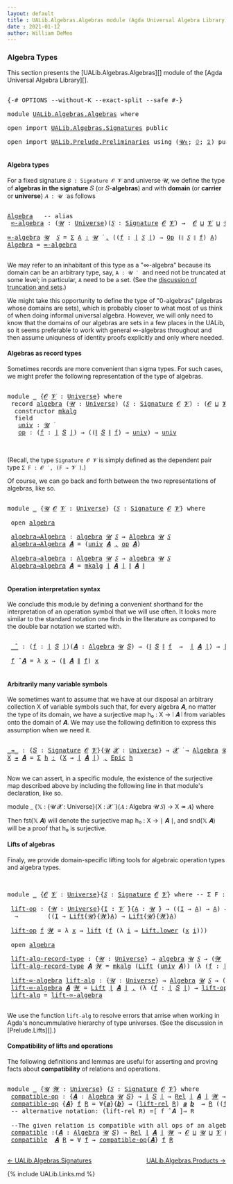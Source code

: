 ```yaml
---
layout: default
title : UALib.Algebras.Algebras module (Agda Universal Algebra Library)
date : 2021-01-12
author: William DeMeo
---
```


### <a id="algebra-types">Algebra Types</a>

This section presents the [UALib.Algebras.Algebras][] module of the [Agda Universal Algebra Library][].

<pre class="Agda">

<a id="302" class="Symbol">{-#</a> <a id="306" class="Keyword">OPTIONS</a> <a id="314" class="Pragma">--without-K</a> <a id="326" class="Pragma">--exact-split</a> <a id="340" class="Pragma">--safe</a> <a id="347" class="Symbol">#-}</a>

<a id="352" class="Keyword">module</a> <a id="359" href="UALib.Algebras.Algebras.html" class="Module">UALib.Algebras.Algebras</a> <a id="383" class="Keyword">where</a>

<a id="390" class="Keyword">open</a> <a id="395" class="Keyword">import</a> <a id="402" href="UALib.Algebras.Signatures.html" class="Module">UALib.Algebras.Signatures</a> <a id="428" class="Keyword">public</a>

<a id="436" class="Keyword">open</a> <a id="441" class="Keyword">import</a> <a id="448" href="UALib.Prelude.Preliminaries.html" class="Module">UALib.Prelude.Preliminaries</a> <a id="476" class="Keyword">using</a> <a id="482" class="Symbol">(</a><a id="483" href="universes.html#504" class="Primitive">𝓤₀</a><a id="485" class="Symbol">;</a> <a id="487" href="MGS-MLTT.html#712" class="Function">𝟘</a><a id="488" class="Symbol">;</a> <a id="490" href="MGS-MLTT.html#2482" class="Function">𝟚</a><a id="491" class="Symbol">)</a> <a id="493" class="Keyword">public</a>

</pre>


#### <a id="algebra-types">Algebra types</a>

For a fixed signature `𝑆 : Signature 𝓞 𝓥` and universe 𝓤, we define the type of **algebras in the signature** 𝑆 (or 𝑆-**algebras**) and with **domain** (or **carrier** or **universe**) `𝐴 : 𝓤 ̇` as follows

<pre class="Agda">

<a id="Algebra"></a><a id="781" href="UALib.Algebras.Algebras.html#781" class="Function">Algebra</a>   <a id="791" class="Comment">-- alias</a>
 <a id="∞-algebra"></a><a id="801" href="UALib.Algebras.Algebras.html#801" class="Function">∞-algebra</a> <a id="811" class="Symbol">:</a> <a id="813" class="Symbol">(</a><a id="814" href="UALib.Algebras.Algebras.html#814" class="Bound">𝓤</a> <a id="816" class="Symbol">:</a> <a id="818" href="universes.html#551" class="Postulate">Universe</a><a id="826" class="Symbol">)(</a><a id="828" href="UALib.Algebras.Algebras.html#828" class="Bound">𝑆</a> <a id="830" class="Symbol">:</a> <a id="832" href="UALib.Algebras.Signatures.html#1454" class="Function">Signature</a> <a id="842" href="universes.html#613" class="Generalizable">𝓞</a> <a id="844" href="universes.html#617" class="Generalizable">𝓥</a><a id="845" class="Symbol">)</a> <a id="847" class="Symbol">→</a>  <a id="850" href="universes.html#613" class="Generalizable">𝓞</a> <a id="852" href="Agda.Primitive.html#636" class="Primitive Operator">⊔</a> <a id="854" href="universes.html#617" class="Generalizable">𝓥</a> <a id="856" href="Agda.Primitive.html#636" class="Primitive Operator">⊔</a> <a id="858" href="UALib.Algebras.Algebras.html#814" class="Bound">𝓤</a> <a id="860" href="universes.html#527" class="Primitive Operator">⁺</a> <a id="862" href="universes.html#758" class="Function Operator">̇</a>

<a id="865" href="UALib.Algebras.Algebras.html#801" class="Function">∞-algebra</a> <a id="875" href="UALib.Algebras.Algebras.html#875" class="Bound">𝓤</a>  <a id="878" href="UALib.Algebras.Algebras.html#878" class="Bound">𝑆</a> <a id="880" class="Symbol">=</a> <a id="882" href="MGS-MLTT.html#3074" class="Function">Σ</a> <a id="884" href="UALib.Algebras.Algebras.html#884" class="Bound">A</a> <a id="886" href="MGS-MLTT.html#3074" class="Function">꞉</a> <a id="888" href="UALib.Algebras.Algebras.html#875" class="Bound">𝓤</a> <a id="890" href="universes.html#758" class="Function Operator">̇</a> <a id="892" href="MGS-MLTT.html#3074" class="Function">,</a> <a id="894" class="Symbol">((</a><a id="896" href="UALib.Algebras.Algebras.html#896" class="Bound">f</a> <a id="898" class="Symbol">:</a> <a id="900" href="UALib.Prelude.Preliminaries.html#10371" class="Function Operator">∣</a> <a id="902" href="UALib.Algebras.Algebras.html#878" class="Bound">𝑆</a> <a id="904" href="UALib.Prelude.Preliminaries.html#10371" class="Function Operator">∣</a><a id="905" class="Symbol">)</a> <a id="907" class="Symbol">→</a> <a id="909" href="UALib.Algebras.Signatures.html#822" class="Function">Op</a> <a id="912" class="Symbol">(</a><a id="913" href="UALib.Prelude.Preliminaries.html#10452" class="Function Operator">∥</a> <a id="915" href="UALib.Algebras.Algebras.html#878" class="Bound">𝑆</a> <a id="917" href="UALib.Prelude.Preliminaries.html#10452" class="Function Operator">∥</a> <a id="919" href="UALib.Algebras.Algebras.html#896" class="Bound">f</a><a id="920" class="Symbol">)</a> <a id="922" href="UALib.Algebras.Algebras.html#884" class="Bound">A</a><a id="923" class="Symbol">)</a>
<a id="925" href="UALib.Algebras.Algebras.html#781" class="Function">Algebra</a> <a id="933" class="Symbol">=</a> <a id="935" href="UALib.Algebras.Algebras.html#801" class="Function">∞-algebra</a>

</pre>

We may refer to an inhabitant of this type as a "∞-algebra" because its domain can be an arbitrary type, say, `A : 𝓤 ̇` &nbsp;&nbsp; and need not be truncated at some level; in particular, `A` need to be a set. (See the [discussion of truncation and sets](UALib.Prelude.Preliminaries.html#truncation).)

We might take this opportunity to define the type of "0-algebras" (algebras whose domains are sets), which is probably closer to what most of us think of when doing informal universal algebra.  However, we will only need to know that the domains of our algebras are sets in a few places in the UALib, so it seems preferable to work with general ∞-algebras throughout and then assume uniquness of identity proofs explicitly and only where needed.




#### <a id="algebras-as-record-types">Algebras as record types</a>

Sometimes records are more convenient than sigma types. For such cases, we might prefer the following representation of the type of algebras.

<pre class="Agda">

<a id="1937" class="Keyword">module</a> <a id="1944" href="UALib.Algebras.Algebras.html#1944" class="Module">_</a> <a id="1946" class="Symbol">{</a><a id="1947" href="UALib.Algebras.Algebras.html#1947" class="Bound">𝓞</a> <a id="1949" href="UALib.Algebras.Algebras.html#1949" class="Bound">𝓥</a> <a id="1951" class="Symbol">:</a> <a id="1953" href="universes.html#551" class="Postulate">Universe</a><a id="1961" class="Symbol">}</a> <a id="1963" class="Keyword">where</a>
 <a id="1970" class="Keyword">record</a> <a id="1977" href="UALib.Algebras.Algebras.html#1977" class="Record">algebra</a> <a id="1985" class="Symbol">(</a><a id="1986" href="UALib.Algebras.Algebras.html#1986" class="Bound">𝓤</a> <a id="1988" class="Symbol">:</a> <a id="1990" href="universes.html#551" class="Postulate">Universe</a><a id="1998" class="Symbol">)</a> <a id="2000" class="Symbol">(</a><a id="2001" href="UALib.Algebras.Algebras.html#2001" class="Bound">𝑆</a> <a id="2003" class="Symbol">:</a> <a id="2005" href="UALib.Algebras.Signatures.html#1454" class="Function">Signature</a> <a id="2015" href="UALib.Algebras.Algebras.html#1947" class="Bound">𝓞</a> <a id="2017" href="UALib.Algebras.Algebras.html#1949" class="Bound">𝓥</a><a id="2018" class="Symbol">)</a> <a id="2020" class="Symbol">:</a> <a id="2022" class="Symbol">(</a><a id="2023" href="UALib.Algebras.Algebras.html#1947" class="Bound">𝓞</a> <a id="2025" href="Agda.Primitive.html#636" class="Primitive Operator">⊔</a> <a id="2027" href="UALib.Algebras.Algebras.html#1949" class="Bound">𝓥</a> <a id="2029" href="Agda.Primitive.html#636" class="Primitive Operator">⊔</a> <a id="2031" href="UALib.Algebras.Algebras.html#1986" class="Bound">𝓤</a><a id="2032" class="Symbol">)</a> <a id="2034" href="universes.html#527" class="Primitive Operator">⁺</a> <a id="2036" href="universes.html#758" class="Function Operator">̇</a> <a id="2038" class="Keyword">where</a>
  <a id="2046" class="Keyword">constructor</a> <a id="2058" href="UALib.Algebras.Algebras.html#2058" class="InductiveConstructor">mkalg</a>
  <a id="2066" class="Keyword">field</a>
   <a id="2075" href="UALib.Algebras.Algebras.html#2075" class="Field">univ</a> <a id="2080" class="Symbol">:</a> <a id="2082" href="UALib.Algebras.Algebras.html#1986" class="Bound">𝓤</a> <a id="2084" href="universes.html#758" class="Function Operator">̇</a>
   <a id="2089" href="UALib.Algebras.Algebras.html#2089" class="Field">op</a> <a id="2092" class="Symbol">:</a> <a id="2094" class="Symbol">(</a><a id="2095" href="UALib.Algebras.Algebras.html#2095" class="Bound">f</a> <a id="2097" class="Symbol">:</a> <a id="2099" href="UALib.Prelude.Preliminaries.html#10371" class="Function Operator">∣</a> <a id="2101" href="UALib.Algebras.Algebras.html#2001" class="Bound">𝑆</a> <a id="2103" href="UALib.Prelude.Preliminaries.html#10371" class="Function Operator">∣</a><a id="2104" class="Symbol">)</a> <a id="2106" class="Symbol">→</a> <a id="2108" class="Symbol">((</a><a id="2110" href="UALib.Prelude.Preliminaries.html#10452" class="Function Operator">∥</a> <a id="2112" href="UALib.Algebras.Algebras.html#2001" class="Bound">𝑆</a> <a id="2114" href="UALib.Prelude.Preliminaries.html#10452" class="Function Operator">∥</a> <a id="2116" href="UALib.Algebras.Algebras.html#2095" class="Bound">f</a><a id="2117" class="Symbol">)</a> <a id="2119" class="Symbol">→</a> <a id="2121" href="UALib.Algebras.Algebras.html#2075" class="Field">univ</a><a id="2125" class="Symbol">)</a> <a id="2127" class="Symbol">→</a> <a id="2129" href="UALib.Algebras.Algebras.html#2075" class="Field">univ</a>


</pre>

(Recall, the type `Signature 𝓞 𝓥` is simply defined as the dependent pair type `Σ F ꞉ 𝓞 ̇ , (F → 𝓥 ̇)`.)

Of course, we can go back and forth between the two representations of algebras, like so.

<pre class="Agda">

<a id="2359" class="Keyword">module</a> <a id="2366" href="UALib.Algebras.Algebras.html#2366" class="Module">_</a> <a id="2368" class="Symbol">{</a><a id="2369" href="UALib.Algebras.Algebras.html#2369" class="Bound">𝓤</a> <a id="2371" href="UALib.Algebras.Algebras.html#2371" class="Bound">𝓞</a> <a id="2373" href="UALib.Algebras.Algebras.html#2373" class="Bound">𝓥</a> <a id="2375" class="Symbol">:</a> <a id="2377" href="universes.html#551" class="Postulate">Universe</a><a id="2385" class="Symbol">}</a> <a id="2387" class="Symbol">{</a><a id="2388" href="UALib.Algebras.Algebras.html#2388" class="Bound">𝑆</a> <a id="2390" class="Symbol">:</a> <a id="2392" href="UALib.Algebras.Signatures.html#1454" class="Function">Signature</a> <a id="2402" href="UALib.Algebras.Algebras.html#2371" class="Bound">𝓞</a> <a id="2404" href="UALib.Algebras.Algebras.html#2373" class="Bound">𝓥</a><a id="2405" class="Symbol">}</a> <a id="2407" class="Keyword">where</a>

 <a id="2415" class="Keyword">open</a> <a id="2420" href="UALib.Algebras.Algebras.html#1977" class="Module">algebra</a>

 <a id="2430" href="UALib.Algebras.Algebras.html#2430" class="Function">algebra→Algebra</a> <a id="2446" class="Symbol">:</a> <a id="2448" href="UALib.Algebras.Algebras.html#1977" class="Record">algebra</a> <a id="2456" href="UALib.Algebras.Algebras.html#2369" class="Bound">𝓤</a> <a id="2458" href="UALib.Algebras.Algebras.html#2388" class="Bound">𝑆</a> <a id="2460" class="Symbol">→</a> <a id="2462" href="UALib.Algebras.Algebras.html#781" class="Function">Algebra</a> <a id="2470" href="UALib.Algebras.Algebras.html#2369" class="Bound">𝓤</a> <a id="2472" href="UALib.Algebras.Algebras.html#2388" class="Bound">𝑆</a>
 <a id="2475" href="UALib.Algebras.Algebras.html#2430" class="Function">algebra→Algebra</a> <a id="2491" href="UALib.Algebras.Algebras.html#2491" class="Bound">𝑨</a> <a id="2493" class="Symbol">=</a> <a id="2495" class="Symbol">(</a><a id="2496" href="UALib.Algebras.Algebras.html#2075" class="Field">univ</a> <a id="2501" href="UALib.Algebras.Algebras.html#2491" class="Bound">𝑨</a> <a id="2503" href="MGS-MLTT.html#2929" class="InductiveConstructor Operator">,</a> <a id="2505" href="UALib.Algebras.Algebras.html#2089" class="Field">op</a> <a id="2508" href="UALib.Algebras.Algebras.html#2491" class="Bound">𝑨</a><a id="2509" class="Symbol">)</a>

 <a id="2513" href="UALib.Algebras.Algebras.html#2513" class="Function">Algebra→algebra</a> <a id="2529" class="Symbol">:</a> <a id="2531" href="UALib.Algebras.Algebras.html#781" class="Function">Algebra</a> <a id="2539" href="UALib.Algebras.Algebras.html#2369" class="Bound">𝓤</a> <a id="2541" href="UALib.Algebras.Algebras.html#2388" class="Bound">𝑆</a> <a id="2543" class="Symbol">→</a> <a id="2545" href="UALib.Algebras.Algebras.html#1977" class="Record">algebra</a> <a id="2553" href="UALib.Algebras.Algebras.html#2369" class="Bound">𝓤</a> <a id="2555" href="UALib.Algebras.Algebras.html#2388" class="Bound">𝑆</a>
 <a id="2558" href="UALib.Algebras.Algebras.html#2513" class="Function">Algebra→algebra</a> <a id="2574" href="UALib.Algebras.Algebras.html#2574" class="Bound">𝑨</a> <a id="2576" class="Symbol">=</a> <a id="2578" href="UALib.Algebras.Algebras.html#2058" class="InductiveConstructor">mkalg</a> <a id="2584" href="UALib.Prelude.Preliminaries.html#10371" class="Function Operator">∣</a> <a id="2586" href="UALib.Algebras.Algebras.html#2574" class="Bound">𝑨</a> <a id="2588" href="UALib.Prelude.Preliminaries.html#10371" class="Function Operator">∣</a> <a id="2590" href="UALib.Prelude.Preliminaries.html#10452" class="Function Operator">∥</a> <a id="2592" href="UALib.Algebras.Algebras.html#2574" class="Bound">𝑨</a> <a id="2594" href="UALib.Prelude.Preliminaries.html#10452" class="Function Operator">∥</a>

</pre>




#### <a id="operation-interpretation-syntax">Operation interpretation syntax</a>

We conclude this module by defining a convenient shorthand for the interpretation of an operation symbol that we will use often.  It looks more similar to the standard notation one finds in the literature as compared to the double bar notation we started with.

<pre class="Agda">

 <a id="2971" href="UALib.Algebras.Algebras.html#2971" class="Function Operator">_̂_</a> <a id="2975" class="Symbol">:</a> <a id="2977" class="Symbol">(</a><a id="2978" href="UALib.Algebras.Algebras.html#2978" class="Bound">f</a> <a id="2980" class="Symbol">:</a> <a id="2982" href="UALib.Prelude.Preliminaries.html#10371" class="Function Operator">∣</a> <a id="2984" href="UALib.Algebras.Algebras.html#2388" class="Bound">𝑆</a> <a id="2986" href="UALib.Prelude.Preliminaries.html#10371" class="Function Operator">∣</a><a id="2987" class="Symbol">)(</a><a id="2989" href="UALib.Algebras.Algebras.html#2989" class="Bound">𝑨</a> <a id="2991" class="Symbol">:</a> <a id="2993" href="UALib.Algebras.Algebras.html#781" class="Function">Algebra</a> <a id="3001" href="UALib.Algebras.Algebras.html#2369" class="Bound">𝓤</a> <a id="3003" href="UALib.Algebras.Algebras.html#2388" class="Bound">𝑆</a><a id="3004" class="Symbol">)</a> <a id="3006" class="Symbol">→</a> <a id="3008" class="Symbol">(</a><a id="3009" href="UALib.Prelude.Preliminaries.html#10452" class="Function Operator">∥</a> <a id="3011" href="UALib.Algebras.Algebras.html#2388" class="Bound">𝑆</a> <a id="3013" href="UALib.Prelude.Preliminaries.html#10452" class="Function Operator">∥</a> <a id="3015" href="UALib.Algebras.Algebras.html#2978" class="Bound">f</a>  <a id="3018" class="Symbol">→</a>  <a id="3021" href="UALib.Prelude.Preliminaries.html#10371" class="Function Operator">∣</a> <a id="3023" href="UALib.Algebras.Algebras.html#2989" class="Bound">𝑨</a> <a id="3025" href="UALib.Prelude.Preliminaries.html#10371" class="Function Operator">∣</a><a id="3026" class="Symbol">)</a> <a id="3028" class="Symbol">→</a> <a id="3030" href="UALib.Prelude.Preliminaries.html#10371" class="Function Operator">∣</a> <a id="3032" href="UALib.Algebras.Algebras.html#2989" class="Bound">𝑨</a> <a id="3034" href="UALib.Prelude.Preliminaries.html#10371" class="Function Operator">∣</a>

 <a id="3038" href="UALib.Algebras.Algebras.html#3038" class="Bound">f</a> <a id="3040" href="UALib.Algebras.Algebras.html#2971" class="Function Operator">̂</a> <a id="3042" href="UALib.Algebras.Algebras.html#3042" class="Bound">𝑨</a> <a id="3044" class="Symbol">=</a> <a id="3046" class="Symbol">λ</a> <a id="3048" href="UALib.Algebras.Algebras.html#3048" class="Bound">x</a> <a id="3050" class="Symbol">→</a> <a id="3052" class="Symbol">(</a><a id="3053" href="UALib.Prelude.Preliminaries.html#10452" class="Function Operator">∥</a> <a id="3055" href="UALib.Algebras.Algebras.html#3042" class="Bound">𝑨</a> <a id="3057" href="UALib.Prelude.Preliminaries.html#10452" class="Function Operator">∥</a> <a id="3059" href="UALib.Algebras.Algebras.html#3038" class="Bound">f</a><a id="3060" class="Symbol">)</a> <a id="3062" href="UALib.Algebras.Algebras.html#3048" class="Bound">x</a>

</pre>




#### <a id="arbitrarily-many-variable-symbols">Arbitrarily many variable symbols</a>

We sometimes want to assume that we have at our disposal an arbitrary collection X of variable symbols such that, for every algebra 𝑨, no matter the type of its domain, we have a surjective map h₀ : X → ∣ 𝑨 ∣ from variables onto the domain of 𝑨.  We may use the following definition to express this assumption when we need it.

<pre class="Agda">

<a id="_↠_"></a><a id="3508" href="UALib.Algebras.Algebras.html#3508" class="Function Operator">_↠_</a> <a id="3512" class="Symbol">:</a> <a id="3514" class="Symbol">{</a><a id="3515" href="UALib.Algebras.Algebras.html#3515" class="Bound">𝑆</a> <a id="3517" class="Symbol">:</a> <a id="3519" href="UALib.Algebras.Signatures.html#1454" class="Function">Signature</a> <a id="3529" href="universes.html#613" class="Generalizable">𝓞</a> <a id="3531" href="universes.html#617" class="Generalizable">𝓥</a><a id="3532" class="Symbol">}{</a><a id="3534" href="UALib.Algebras.Algebras.html#3534" class="Bound">𝓤</a> <a id="3536" href="UALib.Algebras.Algebras.html#3536" class="Bound">𝓧</a> <a id="3538" class="Symbol">:</a> <a id="3540" href="universes.html#551" class="Postulate">Universe</a><a id="3548" class="Symbol">}</a> <a id="3550" class="Symbol">→</a> <a id="3552" href="UALib.Algebras.Algebras.html#3536" class="Bound">𝓧</a> <a id="3554" href="universes.html#758" class="Function Operator">̇</a> <a id="3556" class="Symbol">→</a> <a id="3558" href="UALib.Algebras.Algebras.html#781" class="Function">Algebra</a> <a id="3566" href="UALib.Algebras.Algebras.html#3534" class="Bound">𝓤</a> <a id="3568" href="UALib.Algebras.Algebras.html#3515" class="Bound">𝑆</a> <a id="3570" class="Symbol">→</a> <a id="3572" href="UALib.Algebras.Algebras.html#3536" class="Bound">𝓧</a> <a id="3574" href="Agda.Primitive.html#636" class="Primitive Operator">⊔</a> <a id="3576" href="UALib.Algebras.Algebras.html#3534" class="Bound">𝓤</a> <a id="3578" href="universes.html#758" class="Function Operator">̇</a>
<a id="3580" href="UALib.Algebras.Algebras.html#3580" class="Bound">X</a> <a id="3582" href="UALib.Algebras.Algebras.html#3508" class="Function Operator">↠</a> <a id="3584" href="UALib.Algebras.Algebras.html#3584" class="Bound">𝑨</a> <a id="3586" class="Symbol">=</a> <a id="3588" href="MGS-MLTT.html#3074" class="Function">Σ</a> <a id="3590" href="UALib.Algebras.Algebras.html#3590" class="Bound">h</a> <a id="3592" href="MGS-MLTT.html#3074" class="Function">꞉</a> <a id="3594" class="Symbol">(</a><a id="3595" href="UALib.Algebras.Algebras.html#3580" class="Bound">X</a> <a id="3597" class="Symbol">→</a> <a id="3599" href="UALib.Prelude.Preliminaries.html#10371" class="Function Operator">∣</a> <a id="3601" href="UALib.Algebras.Algebras.html#3584" class="Bound">𝑨</a> <a id="3603" href="UALib.Prelude.Preliminaries.html#10371" class="Function Operator">∣</a><a id="3604" class="Symbol">)</a> <a id="3606" href="MGS-MLTT.html#3074" class="Function">,</a> <a id="3608" href="UALib.Prelude.Inverses.html#2388" class="Function">Epic</a> <a id="3613" href="UALib.Algebras.Algebras.html#3590" class="Bound">h</a>

</pre>

Now we can assert, in a specific module, the existence of the surjective map described above by including the following line in that module's declaration, like so.

module _ {𝕏 : {𝓤 𝓧 : Universe}{X : 𝓧 ̇ }(𝑨 : Algebra 𝓤 𝑆) → X ↠ 𝑨} where

Then fst(𝕏 𝑨) will denote the surjective map h₀ : X → ∣ 𝑨 ∣, and snd(𝕏 𝑨) will be a proof that h₀ is surjective.




#### <a id="lifts-of-algebras">Lifts of algebras</a>

Finaly, we provide domain-specific lifting tools for algebraic operation types and algebra types.
<pre class="Agda">


<a id="4151" class="Keyword">module</a> <a id="4158" href="UALib.Algebras.Algebras.html#4158" class="Module">_</a> <a id="4160" class="Symbol">{</a><a id="4161" href="UALib.Algebras.Algebras.html#4161" class="Bound">𝓞</a> <a id="4163" href="UALib.Algebras.Algebras.html#4163" class="Bound">𝓥</a> <a id="4165" class="Symbol">:</a> <a id="4167" href="universes.html#551" class="Postulate">Universe</a><a id="4175" class="Symbol">}{</a><a id="4177" href="UALib.Algebras.Algebras.html#4177" class="Bound">𝑆</a> <a id="4179" class="Symbol">:</a> <a id="4181" href="UALib.Algebras.Signatures.html#1454" class="Function">Signature</a> <a id="4191" href="UALib.Algebras.Algebras.html#4161" class="Bound">𝓞</a> <a id="4193" href="UALib.Algebras.Algebras.html#4163" class="Bound">𝓥</a><a id="4194" class="Symbol">}</a> <a id="4196" class="Keyword">where</a> <a id="4202" class="Comment">-- Σ F ꞉ 𝓞 ̇ , ( F → 𝓥 ̇)} where</a>

 <a id="4237" href="UALib.Algebras.Algebras.html#4237" class="Function">lift-op</a> <a id="4245" class="Symbol">:</a> <a id="4247" class="Symbol">{</a><a id="4248" href="UALib.Algebras.Algebras.html#4248" class="Bound">𝓤</a> <a id="4250" class="Symbol">:</a> <a id="4252" href="universes.html#551" class="Postulate">Universe</a><a id="4260" class="Symbol">}{</a><a id="4262" href="UALib.Algebras.Algebras.html#4262" class="Bound">I</a> <a id="4264" class="Symbol">:</a> <a id="4266" href="UALib.Algebras.Algebras.html#4163" class="Bound">𝓥</a> <a id="4268" href="universes.html#758" class="Function Operator">̇</a><a id="4269" class="Symbol">}{</a><a id="4271" href="UALib.Algebras.Algebras.html#4271" class="Bound">A</a> <a id="4273" class="Symbol">:</a> <a id="4275" href="UALib.Algebras.Algebras.html#4248" class="Bound">𝓤</a> <a id="4277" href="universes.html#758" class="Function Operator">̇</a><a id="4278" class="Symbol">}</a> <a id="4280" class="Symbol">→</a> <a id="4282" class="Symbol">((</a><a id="4284" href="UALib.Algebras.Algebras.html#4262" class="Bound">I</a> <a id="4286" class="Symbol">→</a> <a id="4288" href="UALib.Algebras.Algebras.html#4271" class="Bound">A</a><a id="4289" class="Symbol">)</a> <a id="4291" class="Symbol">→</a> <a id="4293" href="UALib.Algebras.Algebras.html#4271" class="Bound">A</a><a id="4294" class="Symbol">)</a> <a id="4296" class="Symbol">→</a> <a id="4298" class="Symbol">(</a><a id="4299" href="UALib.Algebras.Algebras.html#4299" class="Bound">𝓦</a> <a id="4301" class="Symbol">:</a> <a id="4303" href="universes.html#551" class="Postulate">Universe</a><a id="4311" class="Symbol">)</a>
  <a id="4315" class="Symbol">→</a>        <a id="4324" class="Symbol">((</a><a id="4326" href="UALib.Algebras.Algebras.html#4262" class="Bound">I</a> <a id="4328" class="Symbol">→</a> <a id="4330" href="UALib.Prelude.Lifts.html#2430" class="Record">Lift</a><a id="4334" class="Symbol">{</a><a id="4335" href="UALib.Algebras.Algebras.html#4248" class="Bound">𝓤</a><a id="4336" class="Symbol">}{</a><a id="4338" href="UALib.Algebras.Algebras.html#4299" class="Bound">𝓦</a><a id="4339" class="Symbol">}</a><a id="4340" href="UALib.Algebras.Algebras.html#4271" class="Bound">A</a><a id="4341" class="Symbol">)</a> <a id="4343" class="Symbol">→</a> <a id="4345" href="UALib.Prelude.Lifts.html#2430" class="Record">Lift</a><a id="4349" class="Symbol">{</a><a id="4350" href="UALib.Algebras.Algebras.html#4248" class="Bound">𝓤</a><a id="4351" class="Symbol">}{</a><a id="4353" href="UALib.Algebras.Algebras.html#4299" class="Bound">𝓦</a><a id="4354" class="Symbol">}</a><a id="4355" href="UALib.Algebras.Algebras.html#4271" class="Bound">A</a><a id="4356" class="Symbol">)</a>

 <a id="4360" href="UALib.Algebras.Algebras.html#4237" class="Function">lift-op</a> <a id="4368" href="UALib.Algebras.Algebras.html#4368" class="Bound">f</a> <a id="4370" href="UALib.Algebras.Algebras.html#4370" class="Bound">𝓦</a> <a id="4372" class="Symbol">=</a> <a id="4374" class="Symbol">λ</a> <a id="4376" href="UALib.Algebras.Algebras.html#4376" class="Bound">x</a> <a id="4378" class="Symbol">→</a> <a id="4380" href="UALib.Prelude.Lifts.html#2492" class="InductiveConstructor">lift</a> <a id="4385" class="Symbol">(</a><a id="4386" href="UALib.Algebras.Algebras.html#4368" class="Bound">f</a> <a id="4388" class="Symbol">(λ</a> <a id="4391" href="UALib.Algebras.Algebras.html#4391" class="Bound">i</a> <a id="4393" class="Symbol">→</a> <a id="4395" href="UALib.Prelude.Lifts.html#2504" class="Field">Lift.lower</a> <a id="4406" class="Symbol">(</a><a id="4407" href="UALib.Algebras.Algebras.html#4376" class="Bound">x</a> <a id="4409" href="UALib.Algebras.Algebras.html#4391" class="Bound">i</a><a id="4410" class="Symbol">)))</a>

 <a id="4416" class="Keyword">open</a> <a id="4421" href="UALib.Algebras.Algebras.html#1977" class="Module">algebra</a>

 <a id="4431" href="UALib.Algebras.Algebras.html#4431" class="Function">lift-alg-record-type</a> <a id="4452" class="Symbol">:</a> <a id="4454" class="Symbol">{</a><a id="4455" href="UALib.Algebras.Algebras.html#4455" class="Bound">𝓤</a> <a id="4457" class="Symbol">:</a> <a id="4459" href="universes.html#551" class="Postulate">Universe</a><a id="4467" class="Symbol">}</a> <a id="4469" class="Symbol">→</a> <a id="4471" href="UALib.Algebras.Algebras.html#1977" class="Record">algebra</a> <a id="4479" href="UALib.Algebras.Algebras.html#4455" class="Bound">𝓤</a> <a id="4481" href="UALib.Algebras.Algebras.html#4177" class="Bound">𝑆</a> <a id="4483" class="Symbol">→</a> <a id="4485" class="Symbol">(</a><a id="4486" href="UALib.Algebras.Algebras.html#4486" class="Bound">𝓦</a> <a id="4488" class="Symbol">:</a> <a id="4490" href="universes.html#551" class="Postulate">Universe</a><a id="4498" class="Symbol">)</a> <a id="4500" class="Symbol">→</a> <a id="4502" href="UALib.Algebras.Algebras.html#1977" class="Record">algebra</a> <a id="4510" class="Symbol">(</a><a id="4511" href="UALib.Algebras.Algebras.html#4455" class="Bound">𝓤</a> <a id="4513" href="Agda.Primitive.html#636" class="Primitive Operator">⊔</a> <a id="4515" href="UALib.Algebras.Algebras.html#4486" class="Bound">𝓦</a><a id="4516" class="Symbol">)</a> <a id="4518" href="UALib.Algebras.Algebras.html#4177" class="Bound">𝑆</a>
 <a id="4521" href="UALib.Algebras.Algebras.html#4431" class="Function">lift-alg-record-type</a> <a id="4542" href="UALib.Algebras.Algebras.html#4542" class="Bound">𝑨</a> <a id="4544" href="UALib.Algebras.Algebras.html#4544" class="Bound">𝓦</a> <a id="4546" class="Symbol">=</a> <a id="4548" href="UALib.Algebras.Algebras.html#2058" class="InductiveConstructor">mkalg</a> <a id="4554" class="Symbol">(</a><a id="4555" href="UALib.Prelude.Lifts.html#2430" class="Record">Lift</a> <a id="4560" class="Symbol">(</a><a id="4561" href="UALib.Algebras.Algebras.html#2075" class="Field">univ</a> <a id="4566" href="UALib.Algebras.Algebras.html#4542" class="Bound">𝑨</a><a id="4567" class="Symbol">))</a> <a id="4570" class="Symbol">(λ</a> <a id="4573" class="Symbol">(</a><a id="4574" href="UALib.Algebras.Algebras.html#4574" class="Bound">f</a> <a id="4576" class="Symbol">:</a> <a id="4578" href="UALib.Prelude.Preliminaries.html#10371" class="Function Operator">∣</a> <a id="4580" href="UALib.Algebras.Algebras.html#4177" class="Bound">𝑆</a> <a id="4582" href="UALib.Prelude.Preliminaries.html#10371" class="Function Operator">∣</a><a id="4583" class="Symbol">)</a> <a id="4585" class="Symbol">→</a> <a id="4587" href="UALib.Algebras.Algebras.html#4237" class="Function">lift-op</a> <a id="4595" class="Symbol">((</a><a id="4597" href="UALib.Algebras.Algebras.html#2089" class="Field">op</a> <a id="4600" href="UALib.Algebras.Algebras.html#4542" class="Bound">𝑨</a><a id="4601" class="Symbol">)</a> <a id="4603" href="UALib.Algebras.Algebras.html#4574" class="Bound">f</a><a id="4604" class="Symbol">)</a> <a id="4606" href="UALib.Algebras.Algebras.html#4544" class="Bound">𝓦</a><a id="4607" class="Symbol">)</a>

 <a id="4611" href="UALib.Algebras.Algebras.html#4611" class="Function">lift-∞-algebra</a> <a id="4626" href="UALib.Algebras.Algebras.html#4626" class="Function">lift-alg</a> <a id="4635" class="Symbol">:</a> <a id="4637" class="Symbol">{</a><a id="4638" href="UALib.Algebras.Algebras.html#4638" class="Bound">𝓤</a> <a id="4640" class="Symbol">:</a> <a id="4642" href="universes.html#551" class="Postulate">Universe</a><a id="4650" class="Symbol">}</a> <a id="4652" class="Symbol">→</a> <a id="4654" href="UALib.Algebras.Algebras.html#781" class="Function">Algebra</a> <a id="4662" href="UALib.Algebras.Algebras.html#4638" class="Bound">𝓤</a> <a id="4664" href="UALib.Algebras.Algebras.html#4177" class="Bound">𝑆</a> <a id="4666" class="Symbol">→</a> <a id="4668" class="Symbol">(</a><a id="4669" href="UALib.Algebras.Algebras.html#4669" class="Bound">𝓦</a> <a id="4671" class="Symbol">:</a> <a id="4673" href="universes.html#551" class="Postulate">Universe</a><a id="4681" class="Symbol">)</a> <a id="4683" class="Symbol">→</a> <a id="4685" href="UALib.Algebras.Algebras.html#781" class="Function">Algebra</a> <a id="4693" class="Symbol">(</a><a id="4694" href="UALib.Algebras.Algebras.html#4638" class="Bound">𝓤</a> <a id="4696" href="Agda.Primitive.html#636" class="Primitive Operator">⊔</a> <a id="4698" href="UALib.Algebras.Algebras.html#4669" class="Bound">𝓦</a><a id="4699" class="Symbol">)</a> <a id="4701" href="UALib.Algebras.Algebras.html#4177" class="Bound">𝑆</a>
 <a id="4704" href="UALib.Algebras.Algebras.html#4611" class="Function">lift-∞-algebra</a> <a id="4719" href="UALib.Algebras.Algebras.html#4719" class="Bound">𝑨</a> <a id="4721" href="UALib.Algebras.Algebras.html#4721" class="Bound">𝓦</a> <a id="4723" class="Symbol">=</a> <a id="4725" href="UALib.Prelude.Lifts.html#2430" class="Record">Lift</a> <a id="4730" href="UALib.Prelude.Preliminaries.html#10371" class="Function Operator">∣</a> <a id="4732" href="UALib.Algebras.Algebras.html#4719" class="Bound">𝑨</a> <a id="4734" href="UALib.Prelude.Preliminaries.html#10371" class="Function Operator">∣</a> <a id="4736" href="MGS-MLTT.html#2929" class="InductiveConstructor Operator">,</a> <a id="4738" class="Symbol">(λ</a> <a id="4741" class="Symbol">(</a><a id="4742" href="UALib.Algebras.Algebras.html#4742" class="Bound">f</a> <a id="4744" class="Symbol">:</a> <a id="4746" href="UALib.Prelude.Preliminaries.html#10371" class="Function Operator">∣</a> <a id="4748" href="UALib.Algebras.Algebras.html#4177" class="Bound">𝑆</a> <a id="4750" href="UALib.Prelude.Preliminaries.html#10371" class="Function Operator">∣</a><a id="4751" class="Symbol">)</a> <a id="4753" class="Symbol">→</a> <a id="4755" href="UALib.Algebras.Algebras.html#4237" class="Function">lift-op</a> <a id="4763" class="Symbol">(</a><a id="4764" href="UALib.Prelude.Preliminaries.html#10452" class="Function Operator">∥</a> <a id="4766" href="UALib.Algebras.Algebras.html#4719" class="Bound">𝑨</a> <a id="4768" href="UALib.Prelude.Preliminaries.html#10452" class="Function Operator">∥</a> <a id="4770" href="UALib.Algebras.Algebras.html#4742" class="Bound">f</a><a id="4771" class="Symbol">)</a> <a id="4773" href="UALib.Algebras.Algebras.html#4721" class="Bound">𝓦</a><a id="4774" class="Symbol">)</a>
 <a id="4777" href="UALib.Algebras.Algebras.html#4626" class="Function">lift-alg</a> <a id="4786" class="Symbol">=</a> <a id="4788" href="UALib.Algebras.Algebras.html#4611" class="Function">lift-∞-algebra</a>

</pre>

We use the function `lift-alg` to resolve errors that arrise when working in Agda's noncummulative hierarchy of type universes. (See the discussion in [Prelude.Lifts][].)




#### <a id="compatibility-of-lifts-and-operations">Compatibility of lifts and operations</a>

The following definitions and lemmas are useful for asserting and proving facts about **compatibility** of relations and operations.

<pre class="Agda">

<a id="5233" class="Keyword">module</a> <a id="5240" href="UALib.Algebras.Algebras.html#5240" class="Module">_</a> <a id="5242" class="Symbol">{</a><a id="5243" href="UALib.Algebras.Algebras.html#5243" class="Bound">𝓤</a> <a id="5245" href="UALib.Algebras.Algebras.html#5245" class="Bound">𝓦</a> <a id="5247" class="Symbol">:</a> <a id="5249" href="universes.html#551" class="Postulate">Universe</a><a id="5257" class="Symbol">}</a> <a id="5259" class="Symbol">{</a><a id="5260" href="UALib.Algebras.Algebras.html#5260" class="Bound">𝑆</a> <a id="5262" class="Symbol">:</a> <a id="5264" href="UALib.Algebras.Signatures.html#1454" class="Function">Signature</a> <a id="5274" href="universes.html#613" class="Generalizable">𝓞</a> <a id="5276" href="universes.html#617" class="Generalizable">𝓥</a><a id="5277" class="Symbol">}</a> <a id="5279" class="Keyword">where</a>
 <a id="5286" href="UALib.Algebras.Algebras.html#5286" class="Function">compatible-op</a> <a id="5300" class="Symbol">:</a> <a id="5302" class="Symbol">{</a><a id="5303" href="UALib.Algebras.Algebras.html#5303" class="Bound">𝑨</a> <a id="5305" class="Symbol">:</a> <a id="5307" href="UALib.Algebras.Algebras.html#781" class="Function">Algebra</a> <a id="5315" href="UALib.Algebras.Algebras.html#5243" class="Bound">𝓤</a> <a id="5317" href="UALib.Algebras.Algebras.html#5260" class="Bound">𝑆</a><a id="5318" class="Symbol">}</a> <a id="5320" class="Symbol">→</a> <a id="5322" href="UALib.Prelude.Preliminaries.html#10371" class="Function Operator">∣</a> <a id="5324" href="UALib.Algebras.Algebras.html#5260" class="Bound">𝑆</a> <a id="5326" href="UALib.Prelude.Preliminaries.html#10371" class="Function Operator">∣</a> <a id="5328" class="Symbol">→</a> <a id="5330" href="UALib.Relations.Binary.html#1507" class="Function">Rel</a> <a id="5334" href="UALib.Prelude.Preliminaries.html#10371" class="Function Operator">∣</a> <a id="5336" href="UALib.Algebras.Algebras.html#5303" class="Bound">𝑨</a> <a id="5338" href="UALib.Prelude.Preliminaries.html#10371" class="Function Operator">∣</a> <a id="5340" href="UALib.Algebras.Algebras.html#5245" class="Bound">𝓦</a> <a id="5342" class="Symbol">→</a> <a id="5344" href="UALib.Algebras.Algebras.html#5243" class="Bound">𝓤</a> <a id="5346" href="Agda.Primitive.html#636" class="Primitive Operator">⊔</a> <a id="5348" href="UALib.Algebras.Algebras.html#5276" class="Bound">𝓥</a> <a id="5350" href="Agda.Primitive.html#636" class="Primitive Operator">⊔</a> <a id="5352" href="UALib.Algebras.Algebras.html#5245" class="Bound">𝓦</a> <a id="5354" href="universes.html#758" class="Function Operator">̇</a>
 <a id="5357" href="UALib.Algebras.Algebras.html#5286" class="Function">compatible-op</a> <a id="5371" class="Symbol">{</a><a id="5372" href="UALib.Algebras.Algebras.html#5372" class="Bound">𝑨</a><a id="5373" class="Symbol">}</a> <a id="5375" href="UALib.Algebras.Algebras.html#5375" class="Bound">f</a> <a id="5377" href="UALib.Algebras.Algebras.html#5377" class="Bound">R</a> <a id="5379" class="Symbol">=</a> <a id="5381" class="Symbol">∀{</a><a id="5383" href="UALib.Algebras.Algebras.html#5383" class="Bound">𝒂</a><a id="5384" class="Symbol">}{</a><a id="5386" href="UALib.Algebras.Algebras.html#5386" class="Bound">𝒃</a><a id="5387" class="Symbol">}</a> <a id="5389" class="Symbol">→</a> <a id="5391" class="Symbol">(</a><a id="5392" href="UALib.Relations.Quotients.html#4930" class="Function">lift-rel</a> <a id="5401" href="UALib.Algebras.Algebras.html#5377" class="Bound">R</a><a id="5402" class="Symbol">)</a> <a id="5404" href="UALib.Algebras.Algebras.html#5383" class="Bound">𝒂</a> <a id="5406" href="UALib.Algebras.Algebras.html#5386" class="Bound">𝒃</a>  <a id="5409" class="Symbol">→</a> <a id="5411" href="UALib.Algebras.Algebras.html#5377" class="Bound">R</a> <a id="5413" class="Symbol">((</a><a id="5415" href="UALib.Algebras.Algebras.html#5375" class="Bound">f</a> <a id="5417" href="UALib.Algebras.Algebras.html#2971" class="Function Operator">̂</a> <a id="5419" href="UALib.Algebras.Algebras.html#5372" class="Bound">𝑨</a><a id="5420" class="Symbol">)</a> <a id="5422" href="UALib.Algebras.Algebras.html#5383" class="Bound">𝒂</a><a id="5423" class="Symbol">)</a> <a id="5425" class="Symbol">((</a><a id="5427" href="UALib.Algebras.Algebras.html#5375" class="Bound">f</a> <a id="5429" href="UALib.Algebras.Algebras.html#2971" class="Function Operator">̂</a> <a id="5431" href="UALib.Algebras.Algebras.html#5372" class="Bound">𝑨</a><a id="5432" class="Symbol">)</a> <a id="5434" href="UALib.Algebras.Algebras.html#5386" class="Bound">𝒃</a><a id="5435" class="Symbol">)</a>
 <a id="5438" class="Comment">-- alternative notation: (lift-rel R) =[ f ̂ 𝑨 ]⇒ R</a>

 <a id="5492" class="Comment">--The given relation is compatible with all ops of an algebra.</a>
 <a id="5556" href="UALib.Algebras.Algebras.html#5556" class="Function">compatible</a> <a id="5567" class="Symbol">:(</a><a id="5569" href="UALib.Algebras.Algebras.html#5569" class="Bound">𝑨</a> <a id="5571" class="Symbol">:</a> <a id="5573" href="UALib.Algebras.Algebras.html#781" class="Function">Algebra</a> <a id="5581" href="UALib.Algebras.Algebras.html#5243" class="Bound">𝓤</a> <a id="5583" href="UALib.Algebras.Algebras.html#5260" class="Bound">𝑆</a><a id="5584" class="Symbol">)</a> <a id="5586" class="Symbol">→</a> <a id="5588" href="UALib.Relations.Binary.html#1507" class="Function">Rel</a> <a id="5592" href="UALib.Prelude.Preliminaries.html#10371" class="Function Operator">∣</a> <a id="5594" href="UALib.Algebras.Algebras.html#5569" class="Bound">𝑨</a> <a id="5596" href="UALib.Prelude.Preliminaries.html#10371" class="Function Operator">∣</a> <a id="5598" href="UALib.Algebras.Algebras.html#5245" class="Bound">𝓦</a> <a id="5600" class="Symbol">→</a> <a id="5602" href="UALib.Algebras.Algebras.html#5274" class="Bound">𝓞</a> <a id="5604" href="Agda.Primitive.html#636" class="Primitive Operator">⊔</a> <a id="5606" href="UALib.Algebras.Algebras.html#5243" class="Bound">𝓤</a> <a id="5608" href="Agda.Primitive.html#636" class="Primitive Operator">⊔</a> <a id="5610" href="UALib.Algebras.Algebras.html#5276" class="Bound">𝓥</a> <a id="5612" href="Agda.Primitive.html#636" class="Primitive Operator">⊔</a> <a id="5614" href="UALib.Algebras.Algebras.html#5245" class="Bound">𝓦</a> <a id="5616" href="universes.html#758" class="Function Operator">̇</a>
 <a id="5619" href="UALib.Algebras.Algebras.html#5556" class="Function">compatible</a>  <a id="5631" href="UALib.Algebras.Algebras.html#5631" class="Bound">𝑨</a> <a id="5633" href="UALib.Algebras.Algebras.html#5633" class="Bound">R</a> <a id="5635" class="Symbol">=</a> <a id="5637" class="Symbol">∀</a> <a id="5639" href="UALib.Algebras.Algebras.html#5639" class="Bound">f</a> <a id="5641" class="Symbol">→</a> <a id="5643" href="UALib.Algebras.Algebras.html#5286" class="Function">compatible-op</a><a id="5656" class="Symbol">{</a><a id="5657" href="UALib.Algebras.Algebras.html#5631" class="Bound">𝑨</a><a id="5658" class="Symbol">}</a> <a id="5660" href="UALib.Algebras.Algebras.html#5639" class="Bound">f</a> <a id="5662" href="UALib.Algebras.Algebras.html#5633" class="Bound">R</a>

</pre>

[← UALib.Algebras.Signatures](UALib.Algebras.Signatures.html)
<span style="float:right;">[UALib.Algebras.Products →](UALib.Algebras.Products.html)</span>


{% include UALib.Links.md %}
